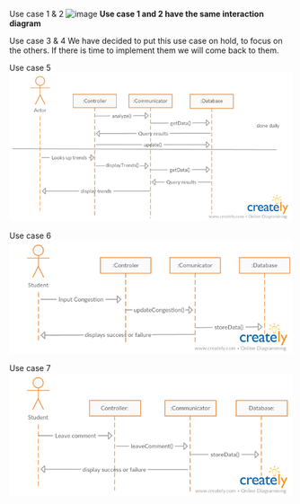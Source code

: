 Use case 1 & 2
![image](diagrams/interaction_diagrams/Use_case_1&2_interaction_diagram.jpg)
**Use case 1 and 2 have the same interaction diagram**

Use case 3 & 4
We have decided to put this use case on hold, to focus on the others. If there is time to implement them we will come back to them.

Use case 5
![image](diagrams/interaction_diagrams/Use_case_5_interaction_diagram.jpg)

Use case 6
![image](diagrams/interaction_diagrams/Use_case_6_interaction_diagram.jpg)

Use case 7
![image](diagrams/interaction_diagrams/Use_case_7_interaction_diagram.jpg)